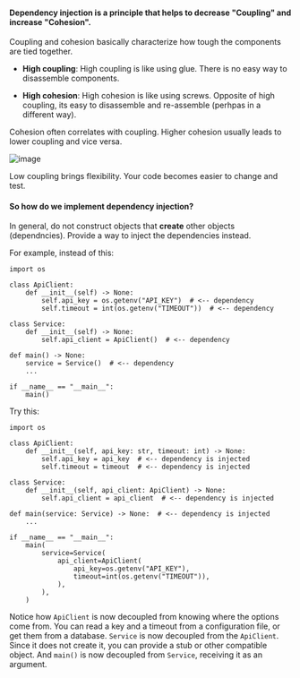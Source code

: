 #### Dependency injection is a principle that helps to decrease "Coupling" and increase "Cohesion".


Coupling and cohesion basically characterize how tough the components are tied together.

 * **High coupling**: High coupling is like using glue. There is no easy way to disassemble components.

 * **High cohesion**: High cohesion is like using screws. Opposite of high coupling, its easy to disassemble and re-assemble (perhpas in a different way). 

Cohesion often correlates with coupling. Higher cohesion usually leads to lower coupling and vice versa.

![image](https://user-images.githubusercontent.com/24737190/210669149-ef4f7d37-c390-4e95-921c-a943839a6de0.png)

Low coupling brings flexibility. Your code becomes easier to change and test.

#### So how do we implement dependency injection?

In general, do not construct objects that **create** other objects (dependncies). Provide a way to inject the dependencies instead.

For example, instead of this:
```
import os

class ApiClient:
    def __init__(self) -> None:
        self.api_key = os.getenv("API_KEY")  # <-- dependency
        self.timeout = int(os.getenv("TIMEOUT"))  # <-- dependency

class Service:
    def __init__(self) -> None:
        self.api_client = ApiClient()  # <-- dependency

def main() -> None:
    service = Service()  # <-- dependency
    ...

if __name__ == "__main__":
    main()
```

Try this:
```
import os

class ApiClient:
    def __init__(self, api_key: str, timeout: int) -> None:
        self.api_key = api_key  # <-- dependency is injected
        self.timeout = timeout  # <-- dependency is injected

class Service:
    def __init__(self, api_client: ApiClient) -> None:
        self.api_client = api_client  # <-- dependency is injected

def main(service: Service) -> None:  # <-- dependency is injected
    ...

if __name__ == "__main__":
    main(
        service=Service(
            api_client=ApiClient(
                api_key=os.getenv("API_KEY"),
                timeout=int(os.getenv("TIMEOUT")),
            ),
        ),
    )
 ```

Notice how ```ApiClient``` is now decoupled from knowing where the options come from. You can read a key and a timeout from a configuration file, or get them from a database. ```Service``` is now decoupled from the ```ApiClient```. Since it does not create it, you can provide a stub or other compatible object. And ```main()``` is now decoupled from ```Service```, receiving it as an argument.
